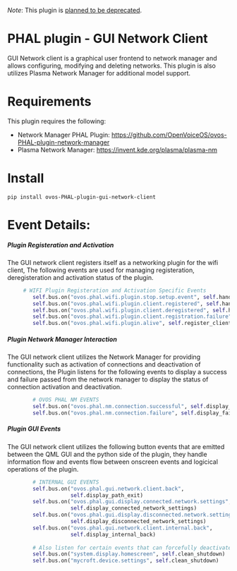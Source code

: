 *Note*: This plugin is [planned to be deprecated](https://github.com/OpenVoiceOS/ovos-PHAL-plugin-gui-network-client/issues/2).

# PHAL plugin - GUI Network Client

GUI Network client is a graphical user frontend to network manager and allows configuring, modifying and deleting networks. This plugin is also utilizes Plasma Network Manager for additional model support.

# Requirements

This plugin requires the following:
- Network Manager PHAL Plugin: https://github.com/OpenVoiceOS/ovos-PHAL-plugin-network-manager
- Plasma Network Manager: https://invent.kde.org/plasma/plasma-nm

# Install

`pip install ovos-PHAL-plugin-gui-network-client`

# Event Details:

##### Plugin Registeration and Activation

The GUI network client registers itself as a networking plugin for the wifi client, The following events are used for managing registeration, deregisteration and activation status of the plugin.

```python
     # WIFI Plugin Registeration and Activation Specific Events        
        self.bus.on("ovos.phal.wifi.plugin.stop.setup.event", self.handle_stop_setup)
        self.bus.on("ovos.phal.wifi.plugin.client.registered", self.handle_registered)
        self.bus.on("ovos.phal.wifi.plugin.client.deregistered", self.handle_deregistered)
        self.bus.on("ovos.phal.wifi.plugin.client.registration.failure", self.handle_registration_failure)
        self.bus.on("ovos.phal.wifi.plugin.alive", self.register_client)
```

##### Plugin Network Manager Interaction

The GUI network client utilizes the Network Manager for providing functionality such as activation of connections and deactivation of connections, the Plugin listens for the following events to display a success and failure passed from the network manager to display the status of connection activation and deactivation.

```python
        # OVOS PHAL NM EVENTS
        self.bus.on("ovos.phal.nm.connection.successful", self.display_success)
        self.bus.on("ovos.phal.nm.connection.failure", self.display_failure)
```
##### Plugin GUI Events

The GUI network client utilizes the following button events that are emitted between the QML GUI and the python side of the plugin, they handle information flow and events flow between onscreen events and logicical operations of the plugin.

```python
        # INTERNAL GUI EVENTS
        self.bus.on("ovos.phal.gui.network.client.back",
                    self.display_path_exit)
        self.bus.on("ovos.phal.gui.display.connected.network.settings",
                    self.display_connected_network_settings)
        self.bus.on("ovos.phal.gui.display.disconnected.network.settings",
                    self.display_disconnected_network_settings)
        self.bus.on("ovos.phal.gui.network.client.internal.back",
                    self.display_internal_back)
        
        # Also listen for certain events that can forcefully deactivate the client
        self.bus.on("system.display.homescreen", self.clean_shutdown)
        self.bus.on("mycroft.device.settings", self.clean_shutdown)
```
